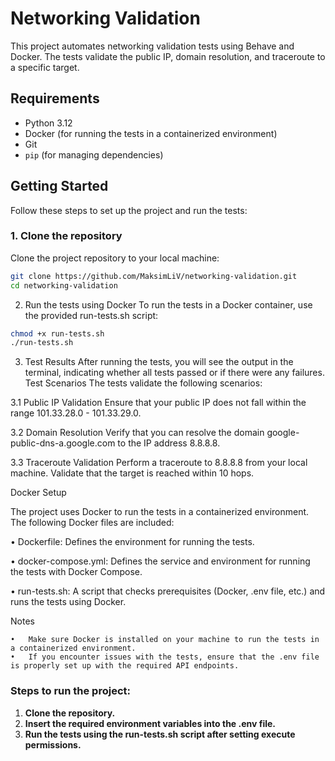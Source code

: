 # Networking Validation

This project automates networking validation tests using Behave and Docker. The tests validate the public IP, domain resolution, and traceroute to a specific target.

## Requirements

- Python 3.12
- Docker (for running the tests in a containerized environment)
- Git
- `pip` (for managing dependencies)

## Getting Started

Follow these steps to set up the project and run the tests:

### 1. Clone the repository
Clone the project repository to your local machine:

```bash
git clone https://github.com/MaksimLiV/networking-validation.git
cd networking-validation
```

2. Run the tests using Docker
To run the tests in a Docker container, use the provided run-tests.sh script:

```bash
chmod +x run-tests.sh
./run-tests.sh
```

3.  Test Results
After running the tests, you will see the output in the terminal, indicating whether all tests passed or if there were any failures.
Test Scenarios
The tests validate the following scenarios:

3.1 Public IP Validation
Ensure that your public IP does not fall within the range 101.33.28.0 - 101.33.29.0.

3.2 Domain Resolution
Verify that you can resolve the domain google-public-dns-a.google.com to the IP address 8.8.8.8.

3.3 Traceroute Validation
Perform a traceroute to 8.8.8.8 from your local machine. Validate that the target is reached within 10 hops.


Docker Setup

The project uses Docker to run the tests in a containerized environment. The following Docker files are included:

•	Dockerfile: Defines the environment for running the tests.

•	docker-compose.yml: Defines the service and environment for running the tests with Docker Compose.

•	run-tests.sh: A script that checks prerequisites (Docker, .env file, etc.) and runs the tests using Docker.

Notes

	•	Make sure Docker is installed on your machine to run the tests in a containerized environment.
	•	If you encounter issues with the tests, ensure that the .env file is properly set up with the required API endpoints.


### Steps to run the project:
1. **Clone the repository.**
2.	**Insert the required environment variables into the .env file.**
3.	**Run the tests using the run-tests.sh script after setting execute permissions.**
